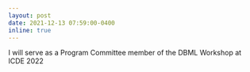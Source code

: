 ```yaml
---
layout: post
date: 2021-12-13 07:59:00-0400
inline: true
---
```


I will serve as a Program Committee member of the DBML Workshop at ICDE 2022
